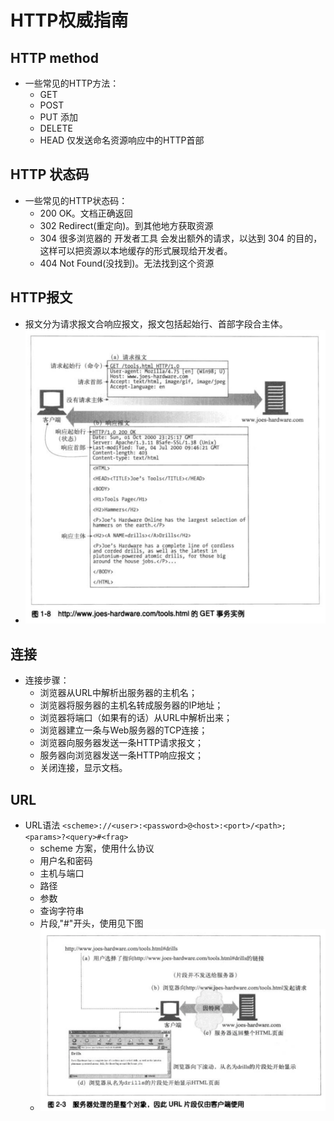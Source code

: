 #  HTTP权威指南


## HTTP method

- 一些常见的HTTP方法：
    - GET
    - POST
    - PUT               添加
    - DELETE
    - HEAD              仅发送命名资源响应中的HTTP首部

## HTTP 状态码

- 一些常见的HTTP状态码：
    - 200               OK。文档正确返回
    - 302               Redirect(重定向)。到其他地方获取资源
    - 304               很多浏览器的 开发者工具 会发出额外的请求，以达到 304 的目的，这样可以把资源以本地缓存的形式展现给开发者。
    - 404               Not Found(没找到)。无法找到这个资源

## HTTP报文

- 报文分为请求报文合响应报文，报文包括起始行、首部字段合主体。
- ![报文实例图](https://github.com/Daibai/book-note/blob/master/%E3%80%8AHTTP%E6%9D%83%E5%A8%81%E6%8C%87%E5%8D%97%E3%80%8B/static/message.png)

## 连接

- 连接步骤：
    - 浏览器从URL中解析出服务器的主机名；
    - 浏览器将服务器的主机名转成服务器的IP地址；
    - 浏览器将端口（如果有的话）从URL中解析出来；
    - 浏览器建立一条与Web服务器的TCP连接；
    - 浏览器向服务器发送一条HTTP请求报文；
    - 服务器向浏览器发送一条HTTP响应报文；
    - 关闭连接，显示文档。

## URL

- URL语法 `<scheme>://<user>:<password>@<host>:<port>/<path>;<params>?<query>#<frag>`
    - scheme 方案，使用什么协议
    - 用户名和密码
    - 主机与端口
    - 路径
    - 参数
    - 查询字符串
    - 片段,"#"开头，使用见下图
    - ![报文实例图](https://github.com/Daibai/book-note/blob/master/%E3%80%8AHTTP%E6%9D%83%E5%A8%81%E6%8C%87%E5%8D%97%E3%80%8B/static/url%23.png)
